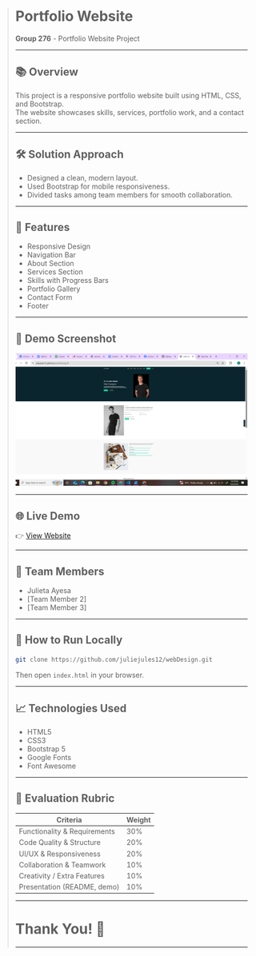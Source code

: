 > # Portfolio Website
>
> **Group 276** - Portfolio Website Project  
> 
>
> ---
>
> ## 📚 Overview
>
> This project is a responsive portfolio website built using HTML, CSS, and Bootstrap.  
> The website showcases skills, services, portfolio work, and a contact section.
>
> ---
>
> ## 🛠️ Solution Approach
>
> - Designed a clean, modern layout.
> - Used Bootstrap for mobile responsiveness.
> - Divided tasks among team members for smooth collaboration.
>
> ---
>
> ## 🌟 Features
>
> - Responsive Design
> - Navigation Bar
> - About Section
> - Services Section
> - Skills with Progress Bars
> - Portfolio Gallery
> - Contact Form
> - Footer
>
> ---
>
> ## 📸 Demo Screenshot
>
> ![Portfolio Screenshot](images/screenshot.png)
>
> ---
>
> ## 🌐 Live Demo
>
> 👉 [View Website](https://juliejules12.github.io/webDesign/)
>
> ---
>
> ## 🤝 Team Members
>
> - Julieta Ayesa
> - [Team Member 2]
> - [Team Member 3]
>
> ---
>
> ## 🚀 How to Run Locally
>
> ```bash
> git clone https://github.com/juliejules12/webDesign.git
> ```
>
> Then open `index.html` in your browser.
>
> ---
>
> ## 📈 Technologies Used
>
> - HTML5
> - CSS3
> - Bootstrap 5
> - Google Fonts
> - Font Awesome
>
> ---
>
> ## 🧪 Evaluation Rubric
>
> | Criteria                     | Weight |
> |-------------------------------|--------|
> | Functionality & Requirements  | 30%    |
> | Code Quality & Structure      | 20%    |
> | UI/UX & Responsiveness        | 20%    |
> | Collaboration & Teamwork      | 10%    |
> | Creativity / Extra Features   | 10%    |
> | Presentation (README, demo)   | 10%    |
>
> ---
>
> # Thank You! 🎉
>
> ---

